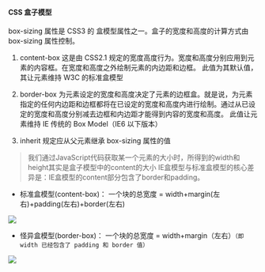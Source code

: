 #### CSS 盒子模型

box-sizing 属性是 CSS3 的 盒模型属性之一。盒子的宽度和高度的计算方式由 box-sizing 属性控制。

1. content-box
   这是由 CSS2.1 规定的宽度高度行为。宽度和高度分别应用到元素的内容框。在宽度和高度之外绘制元素的内边距和边框。
   此值为其默认值，其让元素维持 W3C 的标准盒模型

2. border-box
   为元素设定的宽度和高度决定了元素的边框盒。就是说，为元素指定的任何内边距和边框都将在已设定的宽度和高度内进行绘制。通过从已设定的宽度和高度分别减去边框和内边距才能得到内容的宽度和高度。
   此值让元素维持 IE 传统的 Box Model（IE6 以下版本）

3. inherit
   规定应从父元素继承 box-sizing 属性的值

> 我们通过JavaScript代码获取某一个元素的大小时，所得到的width和height其实是盒子模型中的content的大小
> IE盒模型与标准盒模型的核心差异是：IE盒模型的content部分包含了border和padding。

- 标准盒模型(content-box)： 一个块的总宽度 = width+margin(左右)+padding(左右)+border(左右)

![](http://img.smyhvae.com/2015-10-03-css-27.jpg)

- 怪异盒模型(border-box)： 一个块的总宽度 = width+margin（左右）`（即 width 已经包含了 padding 和 border 值）`

![](http://img.smyhvae.com/2015-10-03-css-30.jpg)
